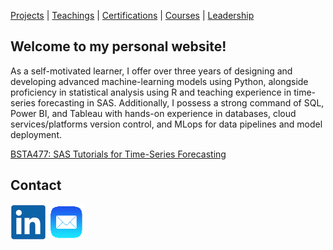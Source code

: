 [Projects](projects.md) | [Teachings](teachings.md) | [Certifications](services.md) | [Courses](courses.md) | [Leadership](leadership.md)

## Welcome to my personal website!
  
As a self-motivated learner, I offer over three years of designing and developing advanced machine-learning models using Python, alongside proficiency in statistical analysis using R and teaching experience in time-series forecasting in SAS. Additionally, I possess a strong command of SQL, Power BI, and Tableau with hands-on experience in databases, cloud services/platforms version control, and MLops for data
pipelines and model deployment.

[BSTA477: SAS Tutorials for Time-Series Forecasting](https://github.com/hajigholam/SAS_Tutorial)

## Contact
[![alt text](linkedin.png)](https://www.linkedin.com/ "LinkedIn")  [![alt text](email1.png)](mailto:amirhoseyn.saryazdi@gmail.com/ "Email") 
